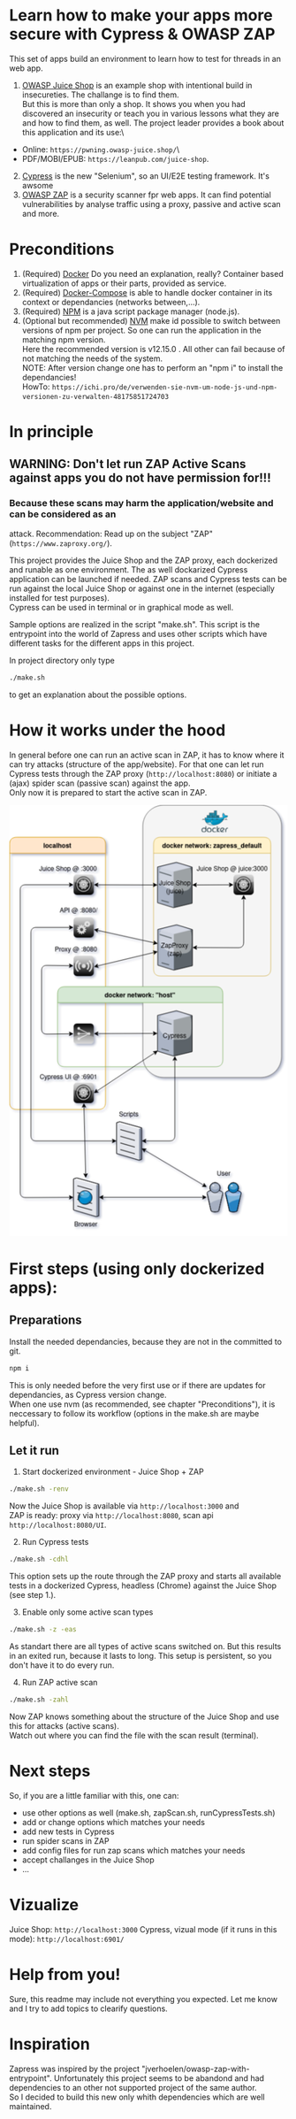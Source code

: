 # Learn how to make your apps more secure with Cypress & OWASP ZAP

 This set of apps build an environment to learn how to test for threads in an web app.

 1. [OWASP Juice Shop](https://owasp.org/www-project-juice-shop/) is an example shop
 with intentional build in insecureties. The challange is to find them.\
 But this is more than only a shop. It shows you when you had discovered an insecurity
 or teach you in various lessons what they are and how to find them, as well. The
 project leader provides a book about this application and its use:\
 - Online: `https://pwning.owasp-juice.shop/`\
 - PDF/MOBI/EPUB: `https://leanpub.com/juice-shop`.
 2. [Cypress](https://www.cypress.io) is the new "Selenium", so an UI/E2E testing
 framework. It's awsome <find article linkto post here>
 3. [OWASP ZAP](https://www.zaproxy.org/) is a security scanner fpr web apps. It can
 find potential vulnerabilities by analyse traffic using a proxy, passive and active
 scan and more.

# Preconditions

 1. (Required) [Docker](https://github.com/docker/docker-install) Do you need an
 explanation, really? Container based virtualization of apps or their parts, provided as
 service.
 2. (Required) [Docker-Compose](https://github.com/docker/compose) is able to handle
 docker container in its context or dependancies (networks between,...).
 3. (Required) [NPM](https://github.com/npm/cli) is a java script package manager
 (node.js).
 4. (Optional but recommended) [NVM](https://github.com/nvm-sh/nvm) make id possible to
 switch between versions of npm per project. So one can run the application in the
 matching npm version.\
 Here the recommended version is v12.15.0 . All other can fail because of not matching
 the needs of the system.\
 NOTE: After version change one has to perform an "npm i" to install the dependancies!\
 HowTo: `https://ichi.pro/de/verwenden-sie-nvm-um-node-js-und-npm-versionen-zu-verwalten-48175851724703`

# In principle

## WARNING: Don't let run ZAP Active Scans against apps you do not have permission for!!!
###   Because these scans may harm the application/website and can be considered as an
attack. Recommendation: Read up on the subject "ZAP" (`https://www.zaproxy.org/`).

 This project provides the Juice Shop and the ZAP proxy, each dockerized and runable as
 one environment. The as well dockarized Cypress application can be launched if needed.
 ZAP scans and Cypress tests can be run against the local Juice Shop or against one in
 the internet (especially installed for test purposes).\
 Cypress can be used in terminal or in graphical mode as well.

 Sample options are realized in the script "make.sh". This script is the entrypoint into
 the world of Zapress and uses other scripts which have different tasks for the different
 apps in this project.

 In project directory only type

 ```bash
 ./make.sh
 ```

 to get an explanation about the possible options.

# How it works under the hood

 In general before one can run an active scan in ZAP, it has to know where it can try
 attacks (structure of the app/website). For that one can let run Cypress tests
 through the ZAP proxy (`http://localhost:8080`) or initiate a (ajax) spider scan
 (passive scan) against the app.\
 Only now it is prepared to start the active scan in ZAP.

 ![Interaction of docker containers in zapress](zapressDocker.png "Interaction of docker containers in zapress")

# First steps (using only dockerized apps):

## Preparations

Install the needed dependancies, because they are not in the committed to git.

 ```bash
 npm i
 ```

 This is only needed before the very first use or if there are updates for dependancies,
 as Cypress version change.\
 When one use nvm (as recommended, see chapter "Preconditions"), it is neccessary to
 follow its workflow (options in the make.sh are maybe helpful).

## Let it run

 1. Start dockerized environment - Juice Shop + ZAP

 ```bash
 ./make.sh -renv
 ```

 Now the Juice Shop is available via `http://localhost:3000` and\
 ZAP is ready: proxy via `http://localhost:8080`, scan api `http://localhost:8080/UI`.

 2. Run Cypress tests

 ```bash
 ./make.sh -cdhl
 ```

 This option sets up the route through the ZAP proxy and starts all available tests in
 a dockerized Cypress, headless (Chrome) against the Juice Shop (see step 1.).

 3. Enable only some active scan types

 ```bash
 ./make.sh -z -eas
 ```

 As standart there are all types of active scans switched on. But this results in an
 exited run, because it lasts to long. This setup is persistent, so you don't have it
 to do every run.

 4. Run ZAP active scan

 ```bash
 ./make.sh -zahl
 ```

Now ZAP knows something about the structure of the Juice Shop and use this for
attacks (active scans).\
Watch out where you can find the file with the scan result (terminal).

# Next steps

  So, if you are a little familiar with this, one can:
  - use other options as well (make.sh, zapScan.sh, runCypressTests.sh)
  - add or change options which matches your needs
  - add new tests in Cypress
  - run spider scans in ZAP
  - add config files for run zap scans which matches your needs
  - accept challanges in the Juice Shop
  - ...

# Vizualize

 Juice Shop: `http://localhost:3000`
 Cypress, vizual mode (if it runs in this mode): `http://localhost:6901/`

# Help from you!

 Sure, this readme may include not everything you expected. Let me know and I try to
 add topics to clearify questions.


# Inspiration
 Zapress was inspired by the project "jverhoelen/owasp-zap-with-entrypoint".
 Unfortunately this project seems to be abandond and had dependencies to an other not
 supported project of the same author.\
 So I decided to build this new only whith dependencies which are well maintained.

